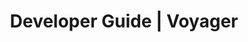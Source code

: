 ---
title: Developer Guide | Voyager
description: Voyager Developer Guide
menu:
  product_voyager_5.0.0-rc.4:
    identifier: developer-guide
    name: Developer Guide
    weight: 40
left_menu: product_voyager_5.0.0-rc.4
---